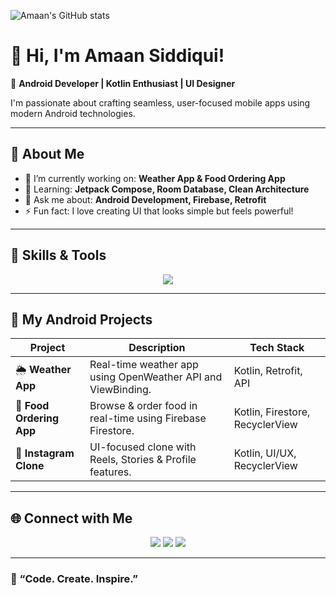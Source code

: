 
![Amaan's GitHub stats](https://github-readme-stats.vercel.app/api?username=AmaanSiddiqui11&show_icons=true&theme=tokyonight)

# 👋 Hi, I'm Amaan Siddiqui!

🎯 **Android Developer | Kotlin Enthusiast | UI Designer**

I'm passionate about crafting seamless, user-focused mobile apps using modern Android technologies.

---

## 🚀 About Me
- 🔭 I’m currently working on: **Weather App & Food Ordering App**
- 🌱 Learning: **Jetpack Compose, Room Database, Clean Architecture**
- 💬 Ask me about: **Android Development, Firebase, Retrofit**
- ⚡ Fun fact: I love creating UI that looks simple but feels powerful!

---

## 🧠 Skills & Tools
<p align="center">
  <img src="https://skillicons.dev/icons?i=kotlin,androidstudio,firebase,github,git,postman,vscode,figma,html,css" />
</p>

---

## 📱 My Android Projects
| Project | Description | Tech Stack |
|----------|--------------|-------------|
| 🌦️ **Weather App** | Real-time weather app using OpenWeather API and ViewBinding. | Kotlin, Retrofit, API |
| 🍔 **Food Ordering App** | Browse & order food in real-time using Firebase Firestore. | Kotlin, Firestore, RecyclerView |
| 📸 **Instagram Clone** | UI-focused clone with Reels, Stories & Profile features. | Kotlin, UI/UX, RecyclerView |

---

## 🌐 Connect with Me
<p align="center">
  <a href="https://www.linkedin.com/in/amaan-qazi-1ab250317"><img src="https://img.shields.io/badge/LinkedIn-0077B5?logo=linkedin&logoColor=white" /></a>
  <a href="https://github.com/AmaanSiddiqui11"><img src="https://img.shields.io/badge/GitHub-100000?logo=github&logoColor=white" /></a>
  <a href="mailto:qaziamaan67@gmail.com"><img src="https://img.shields.io/badge/Email-D14836?logo=gmail&logoColor=white" /></a>
</p>

---

### 🖤 “Code. Create. Inspire.”
